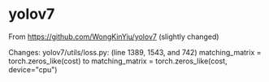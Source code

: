 # yolov7
From https://github.com/WongKinYiu/yolov7 (slightly changed)

Changes:
yolov7/utils/loss.py: (line 1389, 1543, and 742) matching_matrix = torch.zeros_like(cost) to matching_matrix = torch.zeros_like(cost, device="cpu")
